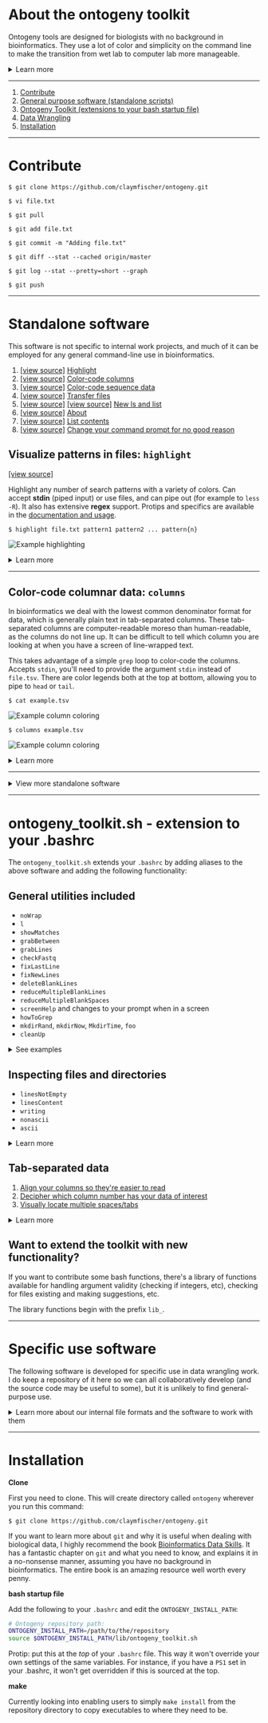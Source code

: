 # About the ontogeny toolkit

Ontogeny tools are designed for biologists with no background in bioinformatics. They use a lot of color and simplicity on the command line to make the transition from wet lab to computer lab more manageable. 

<details>
<summary>Learn more</summary>

The name *ontogeny* refers to the development of an individual from embryo to maturity. I chose this name as my hope is these tools help you to go from terrified of a command line to proficient in bioinformatics.

They are bash shell scripts cobbled together while learning how to work with biological data on UNIX/Linux servers (data wrangling).

They follow [kent](https://github.com/ucscGenomeBrowser/kent) command conventions. This means executing the command with no arguments will show usage/help. Most also follow UNIX/Linux conventions by showing usage when run with the `-h` or `--help` flags.

---

Most UNIX software is designed to be [minimimalist](https://en.wikipedia.org/wiki/Unix_philosophy). This is ideal for UNIX power tools, as it makes dealing with data easier in pipelines. 

On the other hand, most of my software is not designed to be part of a pipeline. These tools were designed to format the data for non-programmers to read more easily. Output tends to have columns formatted to align, lots of color, and spacing on the top, left and bottom. This would throw a wrench in the gears of most data pipelines.

</details>

---

1. <a href="#Contribute">Contribute</a>
2. <a href="#General">General purpose software (standalone scripts)</a>
2. <a href="#toolkit">Ontogeny Toolkit (extensions to your bash startup file)</a>
3. <a href="#Specific">Data Wrangling</a>
4. <a href="#Installation">Installation</a>

---
<a name="Contribute"></a>
# Contribute

`$ git clone https://github.com/claymfischer/ontogeny.git`

`$ vi file.txt`

`$ git pull`

`$ git add file.txt`

`$ git commit -m "Adding file.txt"`

`$ git diff --stat --cached origin/master`

`$ git log --stat --pretty=short --graph`

`$ git push`

---
<a name="General"></a>
# Standalone software

This software is not specific to internal work projects, and much of it can be employed for any general command-line use in bioinformatics.

1. [[view source]](https://github.com/claymfischer/ontogeny/blob/master/bin/ontogeny_highlight.sh) <a href="#highlight">Highlight</a>
2. [[view source]](https://github.com/claymfischer/ontogeny/blob/master/bin/ontogeny_columns.sh) <a href="#columns">Color-code columns</a>
3. [[view source]](https://github.com/claymfischer/ontogeny/blob/master/bin/ontogeny_fastq.sh) <a href="#sequence">Color-code sequence data</a>
4. [[view source]](https://github.com/claymfischer/ontogeny/blob/master/bin/ontogeny_transfer.sh) <a href="#transfer">Transfer files</a>
5. [[view source]](https://github.com/claymfischer/ontogeny/blob/master/bin/ontogeny_newLs.sh) [[view source]](https://github.com/claymfischer/ontogeny/blob/master/bin/ontogeny_list.sh) <a href="#newls">New ls and list</a>
6. [[view source]](https://github.com/claymfischer/ontogeny/blob/master/bin/ontogeny_about.sh) <a href="#about">About</a>
7. [[view source]](https://github.com/claymfischer/ontogeny/blob/master/bin/ontogeny_contents.sh) <a href="#contents">List contents</a>
7. [[view source]](https://github.com/claymfischer/ontogeny/blob/master/bin/ontogeny_changePrompt.sh) <a href="#prompt">Change your command prompt for no good reason</a>

<a name="highlight"></a>
## Visualize patterns in files: `highlight`
 [[view source]](https://github.com/claymfischer/ontogeny/blob/master/bin/ontogeny_highlight.sh)
 
Highlight any number of search patterns with a variety of colors. Can accept **stdin** (piped input) or use files, and can pipe out (for example to `less -R`). It also has extensive **regex** support. Protips and specifics are available in the [documentation and usage](https://github.com/claymfischer/ontogeny/blob/master/docs_highlight.md).


`$ highlight file.txt pattern1 pattern2 ... pattern{n}`

![Example highlighting](/images/highlight/highlight.sh.png)

<details>
<summary>Learn more</summary>

**Input:** `stdin` `pipedinput` `file.txt` `"multiple.txt files.txt"` `file.*`

Input examples: 

`$ highlight *.txt pattern1 pattern2 ... pattern*n*`

`$ highlight "file.txt file2.txt" pattern1 pattern2 ... pattern*n*`

`$ cat file.txt | grep pattern1 | highlight stdin pattern2 pattern3 | less -R`

`$ cat file.txt | grep pattern1 | highlight pipedinput pattern2 pattern3 | less -R`

`pipedinput` and `stdin` are both the same, but `stdin` will show you a color legend of what you're highlighting.

> Note: adding multiple files will *filter* to only lines containing all the patterns. You can trick it to filter withinin a single file by also including the empty file `/dev/null`, for example: `$ highlight "/dev/null file.txt" pattern1 pattern2`

As this can handle any number of patterns (and will color them randomly with 256 colors), it's useful for a lot of QA purposes, making visual connections easier. For example, you could use command substitution to generate your pattern list:

`$ highlight file.txt $( cat listOfAssemblyNames.tsv | cut -f 2 | awk NF | sort | uniq | tr '\n' ' ' )`

> Note: there are patterns with special meaning, such as `CLEANUP` to help location errant tabs and spaces in biological data storage.

</details>

---
<a name="columns"></a>
## Color-code columnar data: `columns`

In bioinformatics we deal with the lowest common denominator format for data, which is generally plain text in tab-separated columns. These tab-separated columns are computer-readable moreso than human-readable, as the columns do not line up. It can be difficult to tell which column you are looking at when you have a screen of line-wrapped text.

This takes advantage of a simple `grep` loop to color-code the columns. Accepts `stdin`, you'll need to provide the argument `stdin` instead of `file.tsv`. There are color legends both at the top at bottom, allowing you to pipe to `head` or `tail`.

`$ cat example.tsv`

![Example column coloring](/images/columns/columns_preview_before.png)

`$ columns example.tsv`

![Example column coloring](/images/columns/column_preview_after.png)

<details>
<summary>Learn more</summary>

Any additional arguments will color specific columns for comparison. This example also shows how to use `stdin`.

`$ cat example.tsv | columns stdin 3 6 9 10 17 25`

![Example column coloring](/images/columns/column_comparisons.png)

</details>

--- 

<details>
<summary>View more standalone software</summary>

<a name="sequence"></a>
## Color-code sequence and quality score data: `fastq`

Color-codes bases in a gzipped fastq file.

`$ fastq SRR123.fastq.gz`

![Example fastq color-coding](/images/fastq/fastq.png)

<details>
<summary>Learn more</summary>

You can also color-code the quality score. Set any third argument.

`$ fastq SRR123.fastq.gz x`

![Example fastq color-coding](/images/fastq/fastq_quality.png)

</details>

--- 

<a name="newls"></a>
## New ls and new list: `newls` and `list`

This lists directories first, then files. It can color-code different types of files.

If you are new to shell scripting, these are fantastic examples to begin modifying. They were written as tutorials for how to write shell scripts. They are similar, except `list` will also do a line count for text files.

![Example transfer](/images/new_ls/new_ls.png)
![Example transfer](/images/new_ls/new_list.png)

--- 
<a name="about"></a>
## Quick inspection of file or directory: `about`

This will tell you about any file or directory. It has lazy usage, or more verbose usage that allows detailed previews of the file. 

*This was my first shell script, and really is not a great example of code. However, it's fast and it does what it needs so I've never updated it.*

<details>
<summary>Learn more</summary>
### About files

It will tell you file size, encoding (ASCII or non-ASCII), when the file was last modified in human terms (seconds, minutes, days, weeks, months, years), how many lines it has (and of those, how many are non-blank and how many are actual content, not comments), how many columns (default delimiter is a tab, but you can set it). It also previews the head and foot of a file. 

![Example about](/images/about/about_file.png)

`$ about file.txt`

### About directories

Gives you the real and apparent size of directory (eg. if transferring the contents over a network), the number of files in the top level as well as in all subdirectories, when the directory was last modified, any file extensions and examples with those extensions, and groups files by date modified.

![Example about](/images/about/about_directory.png)

</details> 

--- 

<a name="contents"></a>
## More informative directory contents: `contents`

This is an extension of a script I found in 'Wicked Cool Shell Scripts.'

![Example contents](/images/contents/contents.png)

---

<a name="transfer"></a>
## Quickly transfer files to-and-from your server: `transfer`

This is a simple script that generates a color-coded SCP command to upload or download files. It was written as a tutorial in bash shell scripting.

![Example transfer](/images/transfer/transfer.png)

<details>
<summary>Learn more</summary>
`$ transfer file1.txt file2.txt ... file{n}.txt`

It also takes advantage of filename expansion

` $ transfer *.txt`
</details>

---

<a name="prompt"></a>
## Change your command prompt `promptScript`

<details>
<summary>Learn more</summary>

This is a silly piece of software with no practical purpose, it was written as an exercise challenge when learning bash shell scripting.

![Example .bashrc aliases](/images/changePrompt/changePrompt.png)

It allows you to change your command prompt to any character. It can give you a new character at each prompt, or keep the same character, or return you to your old command prompt when done. The prompts chosen requires changing the settings of LC_ALL to allow UNICODE, so will affect `sort` behavior.

</details>

---
<a name="Colors"></a>
# Display 256-color palette library: `palette`

If you'd like to start using colors, here is the output from `bin/paletteTest.sh`:

![colors](/images/palette_fg.png)

![colors](/images/palette_bg.png)

![colors](/images/gradients.png)

</details> 

--- 

<a name="toolkit"></a>
# ontogeny_toolkit.sh - extension to your .bashrc

The `ontogeny_toolkit.sh` extends your `.bashrc` by adding aliases to the above software and adding the following functionality:


## General utilities included

* `noWrap`
* `l`
* `showMatches`
* `grabBetween`
* `grabLines`
* `checkFastq`
* `fixLastLine`
* `fixNewLines`
* `deleteBlankLines`
* `reduceMultipleBlankLines`
* `reduceMultipleBlankSpaces`
* `screenHelp` and changes to your prompt when in a screen
* `howToGrep`
* `mkdirRand`, `mkdirNow`, `MkdirTime`, `foo`
* `cleanUp`

<details>
<summary>See examples</summary>

### Temporarily disable text wrapping `noWrap`

Execute `noWrap` to temporarily halt line wrapping around your terminal. After 20 seconds your terminal is back to default.

### Human-readable ls: `l`

Execute `l` (lowercase L) to list everything in the directory in a more human-readable fashion, including the time stamps. It's a simple alias.

### Display at matches with context: `showMatches`

![ontogeny_toolkit.sh](/images/aliases/showMatches.png)

Execute `showMatches file.txt pattern` to show all matches (highlighted) with context. Add another argument to set amount of context you want to include: `showMatches file.txt pattern 10`. 

> Very fast and useful for parsing files with multiple matches, for example looking for a certain type of error in an error logs.

> Patterns have extensive regex support, as shown in image above

### Display all content between two patterns: `grabBetween`

![ontogeny_toolkit.sh](/images/aliases/grabBetween.png)

`grabBetween file.txt pattern1 pattern2`

> Note that this will grab the first match of the pattern found, and will ignore further matches.

> Patterns have extensive regex support

### Display content between two lines: `grabLines`

![ontogeny_toolkit.sh](/images/aliases/grabLines.png)

`grabLines file.txt 100 250`

This will return all content between line numbers. 

### Grab specific lines out of a gzipped fastq: `checkFastq`

This grabs the content between specific line numbers in a gzipped fastq file. Same usage as `grabLines`.

### Fix errors where last line of a file is a funky line break: `fixLastLine`.

`cat file.txt | fixLastLine > file2.txt`

Pipe to this to fix issues with CRLF lines. Very common with data saved from spreadsheets or text files from Windows PCs.

> Note that this is useful because many programs define a line as ending in a line break. If the last line does not ending with a line break, it may cause issues with some software.

### Fix files that have funky line breaks: `fixNewLines`

`cat file.txt | fixNewLines > file2.txt`

Pipe to this to fix CRLF lines in a file. Very common with data saved from spreadsheets or text files from Windows PCs.

### Remove all blank lines: `deleteBlankLines`

`cat file.txt | deleteBlankLines > file2.txt`

Removes blank lines from a file. Used in a pipe.

### Reduce multiple blank lines to one: `reduceMultipleBlankLines`

`cat file.txt | reduceMultipleBlankLines > file2.txt`

This will fix up a file by reducing regions with multiple blank lines to only one blank line.

### Reduce multiple blank spaces to one: `reduceMultipleBlankSpaces`

`cat file.txt | reduceMultipleBlankSpaces > file2.txt`

This will clean up a file, reducing areas with more than one space to only one space.

<a name="screen"></a>
### Make it clear when in a screen, and show screen sessions: `screenHelp`

Your prompt will automatically change when entering a `screen` to alert you that you're in a `screen` session.

![Example .bashrc aliases](/images/aliases/screen.png)

You can also invoke help by simply running `screenHelp` either in the screen session or on the command line for a quick refresher. It will also show you a list of running `screen` sessions or the name of your current screen, if in one.

![Example .bashrc aliases](/images/aliases/screenHelp.png)


<a name="grep"></a>
### grep cheatsheet: `howToGrep`
Since `grep` is such an important tool for bioinformaticians to learn, there's also a `howtogrep` refresher.

![Example .bashrc aliases](/images/aliases/howtogrep.png)

<a name="tmp"></a>
### Make better tmp directories: `mkdirRand`, `mkdirNow`, `MkdirTime`, `foo`

If you find yourself making a lot of `tmp` `temp` or `foo` directories and getting them mixed up, here are a few commands to make a unique directory that you can keep track of.

![Example .bashrc aliases](/images/aliases/mkdir.png)

</details>

## Inspecting files and directories

* `linesNotEmpty`
* `linesContent`
* `writing`
* `nonascii`
* `ascii`

<details>
<summary>Learn more</summary>

### Quickly view the beginning and end of a file: `inspect`

`inspect file.txt`

Default is to include first and last 5 lines, but you can set a different number: `inspect file.txt 20`+

### Quickly align delimited output: `formatted`

`cat file.txt | processing | formatted`

This will allow you to align files in a pipe. Can set any delimiter, but defaults to tab. For example, a csv file: `cat file.txt | formatted ","`

### Align file content: `align file.txt`

`align file.txt "delimiter"`

Aligns a file according to delimiter. If no delimiter set, defaults to tab. 

### Alternate row color, so data is easier to read: `alternateRows`

`cat file.txt | alternateRows`

Gives every other row a gray background color.

### Alternate row output with color: `colorRows`

`cat file.txt | colorRows`

Gives every other row a random color. Set an argument to give it a background color, instead.

### Organize content into gray blocks: `blocks`

`blocks file.tab`

Can set any delimiter as the second argument, defaults to tab.

### Turn small delimited content into colorful, spreadsheet-like grids: `grid`

`grid file.tab`

Can set any delimiter as the second argument, defaults to tab. 

Third argument will truncate line, for example to truncate each column to 10 characters: `grid file.tab tab 10`

It can also truncate to the `average` or `avg` of the column characters: `grid file.tab tab avg`

### `linesNotEmpty`

`cat file.txt | linesNotEmpty`

Returns number of lines that are not empty or white space.

### `linesContent`

`cat file.txt | linesContent

Returns number of lines containing content and which so not begin with a hashtag.

### Test if your current directory is actively writing anything: `writing`

![Example .bashrc aliases](/images/aliases/writing.png)

Simple trick to see if a directory size changes over one second. 

> Note: this uses `du`, then sleeps and uses `du` again to determine speed of writing. Large directories can take a while to run `du`, so the rate of writing may be inaccurate.

### Check if a file has non-ascii characters: `ascii` and `nonascii`

`cat file.txt | ascii`

![Example .bashrc aliases](/images/aliases/ascii.png)

`cat file.txt | nonascii`

![Example .bashrc aliases](/images/aliases/nonascii.png)


</details>



## Tab-separated data

1. <a href="#format">Align your columns so they're easier to read</a>
2. <a href="#whichcolumns">Decipher which column number has your data of interest</a>
3. <a href="#cleanUp">Visually locate multiple spaces/tabs</a>

<details>
<summary>Learn more</summary>

<a name="cleanUp"></a>
Visually inspect for multiple spaces or tabs where they shouldn't be. ` cat file.txt | cleanUp `

![Example .bashrc aliases](/images/aliases/cleanUp.png)

> Tip: `highlight` has a special pattern which works even better. `highlight file.txt CLEANUP`.

<a name="whichcolumns"></a>**whichColumns**

`cat file.txt | whichColumns`

Figure out which column number you need. 

![Example .bashrc aliases](/images/aliases/whichColumn.png)

This way will preview the second line of the file to help you confirm it's the correct column.

![Example .bashrc aliases](/images/aliases/whichColumns.png)

> Tip: sometimes the file has funky line breaks if copied and pasted from a spreadsheet, so try `cat file.txt | fixNewLines | whichColumns.png` if you encounter troubles.

### `describeColumns`

`describe file.tsv`

A fork of `whichColumns`, and also provides the column number, column header and first row value for a tab-separated file.

### `summarizeColumns`

`summarizeColumns file.tsv` will give a detailed overview of each column and let you know if the column numbers are inconsistent or the file uses Windows-style CRLF line breaks. You can set any delimiter, it defaults to tab. 

> Note that it gives 5 random values from each column so you get an idea of what's going on. You can instruct it to give a specific number of examples, and even truncate each example so they all fix on your screen.

### `cutColumns`

`cutColumns file.tsv 1 2 3`

Returns the file, but without the columns specified as arguments. Can be in any order.

### `columnAverage`

`cat file.tsv | cut -f 1 | columnAverage` This will return the average number of characters. This is for piped input, one column of data.

### `columnLengths`

`cat file.tsv | columnLengths` This will return the average characters in each column. Used in a pipe.

### `numColumns` 

`numColumns file.tsv` Returns the number of columns in a tab-separated file.

### `maxColumns`

`cat file.tsv | maxColumns` Returns the highest number of columns found in a tab-separated file.

### `minColumns`

Returns the lowest number of columns found in a tab-separted file.



Tab-separated data can be difficult to read if the rows vary in character length. Here's an example of using the format alias. 
Note that to align this, a character needs to be placed in columns or rows with blanks. This will insert a period (.) character. Seeing it aligned can be easier to read than coloring the columns.

![Example .bashrc aliases](/images/aliases/format_plain.png)

![Example .bashrc aliases](/images/aliases/format_formatted.png)

It's even easier to read than the color-coded `column` program from above:

![Example .bashrc aliases](/images/aliases/format_colored.png)


</details>

## Want to extend the toolkit with new functionality?

If you want to contribute some bash functions, there's a library of functions available for handling argument validity (checking if integers, etc), checking for files existing and making suggestions, etc.

The library functions begin with the prefix `lib_`.

--- 
<a name="Specific"></a>
# Specific use software

The following software is developed for specific use in data wrangling work. I do keep a repository of it here so we can all collaboratively develop (and the source code may be useful to some), but it is unlikely to find general-purpose use.

<details>
<summary>Learn more about our internal file formats and the software to work with them</summary>

A lot of this software is designed to work for:

**ra file, or Tag Storm**

An ra (relational-alternative) file establishes a record as a set of related tags and values in a blank line-delimited stanza (block of text). Parent stanzas convey tags and values shared with the rest of the file. Indented stanzas inherit parent stanzas, and can override parent settings. 

These are designed to be human-readable, and reduce redundancy of tab-separated files.

**manifest file**

This is a list of files with a unique identifer to link the file with metadata about it. Tab separated columns.

**spreadsheets**

In collaborating with off-site folks who are not familiar with the command-line, it can often be easier to share Google Sheets or Excel Spreadsheets. There is some software to generate input for spreadsheets.

---

1. Check submission
2. Generate spreadsheet input
3. Generate a tag storm summary
4. Generate a tag summary

---

### List all empty tags: `emptyTags`

`cat meta.txt | processing | emptyTags`

Useful to see if your processing messes up any tags.

### Remove all empty tags: `removeEmptyTags`

`cat meta.txt | processing | removeEmptyTags > meta.new`

### Make a list of tags in a Tag Storm: `listAllTags`

`listAllTags meta.txt`

### Show currently-valid tags from cdwCheckValidation.c: `listValidTags`

### Test if a Tag Storm has any invalid tags: `checkTagsValid`

### Convert to tag-style: `convertMisceFields`

`head -n 1 meta.tab | convertMisceFields >> fixedHeader.txt`

This will lower-case, convert spaces and dashes to underbars, and even change camel-cased to tag-format.

### Visually see how you Tag Storm maps to your manifest: `mapToManifest`

### Visually see how your manifest files maps to your Tag Storm: `mapToMeta`

## Check submission

This gives a summary of a relational-alternative, or ra, file. 

If an md5sum file is present, it will also validate that there are no collisions and compare it to the md5sum file.

![checkSubmission](/images/checkSubmission/checkSubmission_fail.png)

--- 

## Generate spreadsheet input

This takes a tag storm as input, does some calculations and gives a tab-separated output for importing into a tag reconciliation spreadsheet.

![generate spreadsheet input](/images/spreadsheetInput/spreadsheetInput.png)

---

## Generate a tag storm summary

This gives you a tag-by-tag count of values and totals them for you. Very useful for a high-level look at a tag storm.

![tagStormSummary](/images/tagStormSummary/tagStormSummary.png)

---

## Generate a tag summary

This gives a summary of a tag from a tag storm, providing counts and showing all the different values and the stanza indentation for each.

![tagSummary](/images/tagSummary/tagSummary.png)

</details>

---
<a name="Installation"></a>
# Installation

**Clone**

First you need to clone. This will create directory called `ontogeny` wherever you run this command:

`$ git clone https://github.com/claymfischer/ontogeny.git`

If you want to learn more about `git` and why it is useful when dealing with biological data, I highly recommend the book [Bioinformatics Data Skills](http://proquest.safaribooksonline.com/book/bioinformatics/9781449367480). It has a fantastic chapter on `git` and what you need to know, and explains it in a no-nonsense manner, assuming you have no background in bioinformatics. The entire book is an amazing resource well worth every penny.

**bash startup file**

Add the following to your `.bashrc` and edit the `ONTOGENY_INSTALL_PATH`:
```bash
# Ontogeny repository path:
ONTOGENY_INSTALL_PATH=/path/to/the/repository
source $ONTOGENY_INSTALL_PATH/lib/ontogeny_toolkit.sh
```
Protip: put this at the *top* of your `.bashrc` file. This way it won't override your own settings of the same variables. For instance, if you have a `PS1` set in your .bashrc, it won't get overridden if this is sourced at the top.

**make**

Currently looking into enabling users to simply `make install` from the repository directory to copy executables to where they need to be.
